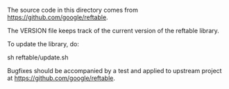 
The source code in this directory comes from https://github.com/google/reftable.

The VERSION file keeps track of the current version of the reftable library.

To update the library, do:

   sh reftable/update.sh

Bugfixes should be accompanied by a test and applied to upstream project at
https://github.com/google/reftable.
